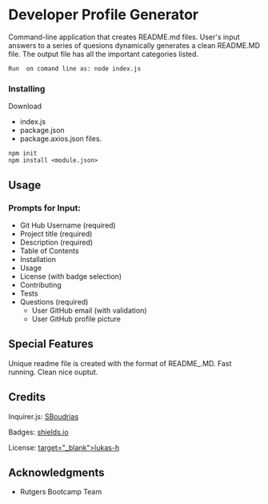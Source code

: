 # Developer Profile Generator

Command-line application that creates README.md files. User's input answers to a series of quesions dynamically generates a clean README.MD file. The output file has all the important categories listed.



```
Run  on comand line as: node index.js

```

### Installing
Download 
* index.js 
* package.json 
* package.axios.json files.

```
npm init
npm install <module.json>

```

## Usage
### Prompts for Input:
- Git Hub Username (required)
- Project title (required)
- Description (required)
- Table of Contents
- Installation
- Usage
- License (with badge selection)
- Contributing
- Tests
- Questions (required)
  - User GitHub email  (with validation)
  - User GitHub profile picture


 
## Special Features
Unique readme file is created with the format of README_<GitHubID>.MD. Fast running. Clean nice ouptut.


## Credits
Inquirer.js:  <a href="https://github.com/SBoudrias/Inquirer.js" target="_blank">SBoudrias</a>

Badges: <a href="https://shields.io/" target="_blank">shields.io</a>

License: <a href="https://gist.github.com/lukas-h/2a5d00690736b4c3a7ba"> target="_blank">lukas-h</a>


## Acknowledgments

* Rutgers Bootcamp Team




